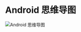 # Android 思维导图


<img src="https://github.com/jeanboydev/Android-ReadTheFuckingSourceCode/blob/master/resources/Android知识图谱.png" alt="Android 思维导图"/>



